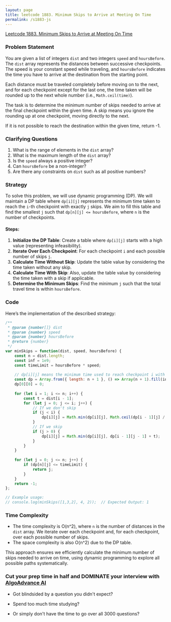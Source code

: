 ```yaml
---
layout: page
title: leetcode 1883. Minimum Skips to Arrive at Meeting On Time
permalink: /s1883-js
---
```

[Leetcode 1883. Minimum Skips to Arrive at Meeting On Time](https://algoadvance.github.io/algoadvance/l1883)
### Problem Statement
You are given a list of integers `dist` and two integers `speed` and `hoursBefore`. The `dist` array represents the distances between successive checkpoints. The speed is your constant speed while traveling, and `hoursBefore` indicates the time you have to arrive at the destination from the starting point.

Each distance must be traveled completely before moving on to the next, and for each checkpoint except for the last one, the time taken will be rounded up to the next whole number (i.e., `Math.ceil(time)`).

The task is to determine the minimum number of skips needed to arrive at the final checkpoint within the given time. A skip means you ignore the rounding up at one checkpoint, moving directly to the next.

If it is not possible to reach the destination within the given time, return -1.

### Clarifying Questions
1. What is the range of elements in the `dist` array?
2. What is the maximum length of the `dist` array?
3. Is the `speed` always a positive integer?
4. Can `hoursBefore` be a non-integer?
5. Are there any constraints on `dist` such as all positive numbers?

### Strategy
To solve this problem, we will use dynamic programming (DP). We will maintain a DP table where `dp[i][j]` represents the minimum time taken to reach the `i`-th checkpoint with exactly `j` skips. We aim to fill this table and find the smallest `j` such that `dp[n][j] <= hoursBefore`, where `n` is the number of checkpoints.

#### Steps:
1. **Initialize the DP Table**: Create a table where `dp[i][j]` starts with a high value (representing infeasibility).
2. **Iterate Over Each Checkpoint**: For each checkpoint `i` and each possible number of skips `j`.
3. **Calculate Time Without Skip**: Update the table value by considering the time taken without any skip.
4. **Calculate Time With Skip**: Also, update the table value by considering the time taken with a skip if applicable.
5. **Determine the Minimum Skips**: Find the minimum `j` such that the total travel time is within `hoursBefore`.

### Code
Here’s the implementation of the described strategy:

```javascript
/**
 * @param {number[]} dist
 * @param {number} speed
 * @param {number} hoursBefore
 * @return {number}
 */
var minSkips = function(dist, speed, hoursBefore) {
    const n = dist.length;
    const inf = 1e9;
    const timeLimit = hoursBefore * speed;
    
    // dp[i][j] means the minimum time used to reach checkpoint i with exactly j skips
    const dp = Array.from({ length: n + 1 }, () => Array(n + 1).fill(inf));
    dp[0][0] = 0;
    
    for (let i = 1; i <= n; i++) {
        const t = dist[i - 1];
        for (let j = 0; j <= i; j++) {
            // If we don't skip 
            if (j < i) {
                dp[i][j] = Math.min(dp[i][j], Math.ceil(dp[i - 1][j] / speed) * speed + t);
            }
            // If we skip
            if (j > 0) {
                dp[i][j] = Math.min(dp[i][j], dp[i - 1][j - 1] + t);
            }
        }
    }
    
    for (let j = 0; j <= n; j++) {
        if (dp[n][j] <= timeLimit) {
            return j;
        }
    }
    return -1;
};

// Example usage:
// console.log(minSkips([1,3,2], 4, 2));  // Expected Output: 1
```

### Time Complexity
- The time complexity is O(n^2), where `n` is the number of distances in the `dist` array. We iterate over each checkpoint and, for each checkpoint, over each possible number of skips.
- The space complexity is also O(n^2) due to the DP table.

This approach ensures we efficiently calculate the minimum number of skips needed to arrive on time, using dynamic programming to explore all possible paths systematically.


### Cut your prep time in half and DOMINATE your interview with [AlgoAdvance AI](https://algoAdvance.com)

- Got blindsided by a question you didn't expect?

- Spend too much time studying?

- Or simply don't have the time to go over all 3000 questions?


